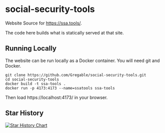 # social-security-tools

Website Source for <https://ssa.tools/>.

The code here builds what is statically served at that site.

## Running Locally

The website can be run locally as a Docker container. You will need git and Docker.

```
git clone https://github.com/Gregable/social-security-tools.git
cd social-security-tools
docker build -t ssa-tools .
docker run -p 4173:4173 --name=ssatools ssa-tools
```

Then load https://localhost:4173/ in your browser.

## Star History

[![Star History Chart](https://api.star-history.com/svg?repos=Gregable/social-security-tools&type=Date)](https://star-history.com/#Gregable/social-security-tools&Date)
